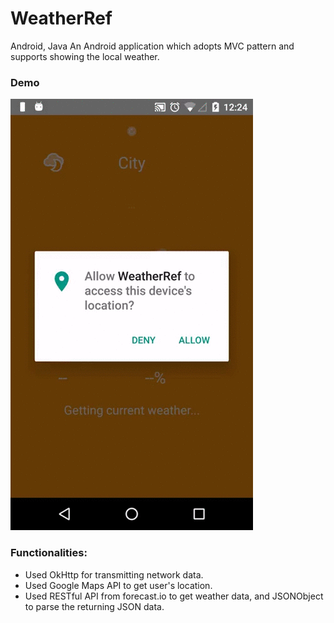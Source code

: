# WeatherRef
Android, Java
An Android application which adopts MVC pattern and supports showing the local weather.

### Demo
![myimage-alt-tag](WeatherRef.gif)

### Functionalities:
- Used OkHttp for transmitting network data.
- Used Google Maps API to get user's location.
- Used RESTful API from forecast.io to get weather data, and JSONObject to parse the returning JSON data.

